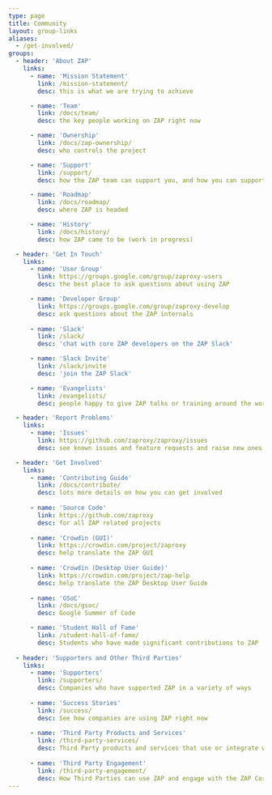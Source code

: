 ```yaml
---
type: page
title: Community
layout: group-links
aliases:
  - /get-involved/
groups:
  - header: 'About ZAP'
    links:
      - name: 'Mission Statement'
        link: /mission-statement/
        desc: this is what we are trying to achieve

      - name: 'Team'
        link: /docs/team/
        desc: the key people working on ZAP right now

      - name: 'Ownership'
        link: /docs/zap-ownership/
        desc: who controls the project

      - name: 'Support'
        link: /support/
        desc: how the ZAP team can support you, and how you can support ZAP

      - name: 'Roadmap'
        link: /docs/roadmap/
        desc: where ZAP is headed

      - name: 'History'
        link: /docs/history/
        desc: how ZAP came to be (work in progress)

  - header: 'Get In Touch'
    links:
      - name: 'User Group'
        link: https://groups.google.com/group/zaproxy-users
        desc: the best place to ask questions about using ZAP 

      - name: 'Developer Group'
        link: https://groups.google.com/group/zaproxy-develop
        desc: ask questions about the ZAP internals 
    
      - name: 'Slack'
        link: /slack/
        desc: 'chat with core ZAP developers on the ZAP Slack' 

      - name: 'Slack Invite'
        link: /slack/invite
        desc: 'join the ZAP Slack' 

      - name: 'Evangelists'
        link: /evangelists/
        desc: people happy to give ZAP talks or training around the world 

  - header: 'Report Problems'
    links:
      - name: 'Issues'
        link: https://github.com/zaproxy/zaproxy/issues
        desc: see known issues and feature requests and raise new ones 

  - header: 'Get Involved'
    links:
      - name: 'Contributing Guide'
        link: /docs/contribute/
        desc: lots more details on how you can get involved 
    
      - name: 'Source Code'
        link: https://github.com/zaproxy
        desc: for all ZAP related projects
    
      - name: 'Crowdin (GUI)'
        link: https://crowdin.com/project/zaproxy
        desc: help translate the ZAP GUI 
    
      - name: 'Crowdin (Desktop User Guide)'
        link: https://crowdin.com/project/zap-help
        desc: help translate the ZAP Desktop User Guide
    
      - name: 'GSoC'
        link: /docs/gsoc/
        desc: Google Summer of Code

      - name: 'Student Hall of Fame'
        link: /student-hall-of-fame/
        desc: Students who have made significant contributions to ZAP 
    
  - header: 'Supporters and Other Third Parties'
    links:
      - name: 'Supporters'
        link: /supporters/
        desc: Companies who have supported ZAP in a variety of ways 
    
      - name: 'Success Stories'
        link: /success/
        desc: See how companies are using ZAP right now 
    
      - name: 'Third Party Products and Services'
        link: /third-party-services/
        desc: Third Party products and services that use or integrate with ZAP 
    
      - name: 'Third Party Engagement'
        link: /third-party-engagement/
        desc: How Third Parties can use ZAP and engage with the ZAP Core Team 
---
```


